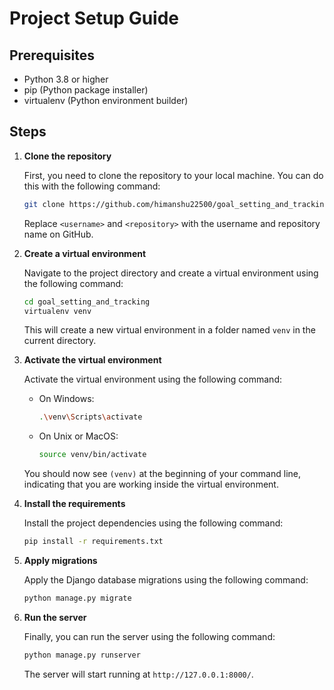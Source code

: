 
# Project Setup Guide

## Prerequisites

- Python 3.8 or higher
- pip (Python package installer)
- virtualenv (Python environment builder)

## Steps

1. **Clone the repository**

    First, you need to clone the repository to your local machine. You can do this with the following command:

    ```bash
    git clone https://github.com/himanshu22500/goal_setting_and_tracking.git
    ```

    Replace `<username>` and `<repository>` with the username and repository name on GitHub.

2. **Create a virtual environment**

    Navigate to the project directory and create a virtual environment using the following command:

    ```bash
    cd goal_setting_and_tracking
    virtualenv venv
    ```

    This will create a new virtual environment in a folder named `venv` in the current directory.

3. **Activate the virtual environment**

    Activate the virtual environment using the following command:

    - On Windows:

        ```bash
        .\venv\Scripts\activate
        ```

    - On Unix or MacOS:

        ```bash
        source venv/bin/activate
        ```

    You should now see `(venv)` at the beginning of your command line, indicating that you are working inside the virtual environment.

4. **Install the requirements**

    Install the project dependencies using the following command:

    ```bash
    pip install -r requirements.txt
    ```

5. **Apply migrations**

    Apply the Django database migrations using the following command:

    ```bash
    python manage.py migrate
    ```

6. **Run the server**

    Finally, you can run the server using the following command:

    ```bash
    python manage.py runserver
    ```

    The server will start running at `http://127.0.0.1:8000/`.
